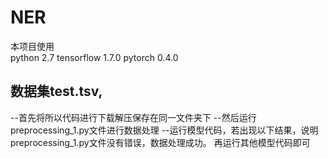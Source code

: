 # NER
本项目使用<br>
python 2.7
tensorflow 1.7.0
pytorch 0.4.0
## 数据集test.tsv, 
--首先将所以代码进行下载解压保存在同一文件夹下
--然后运行preprocessing_1.py文件进行数据处理
--运行模型代码，若出现以下结果，说明preprocessing_1.py文件没有错误，数据处理成功。
再运行其他模型代码即可
